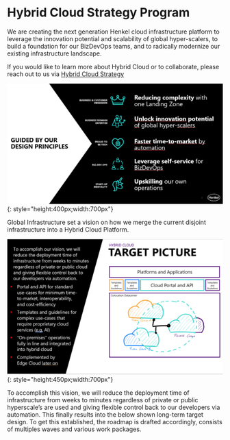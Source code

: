 # Hybrid Cloud Strategy Program

We are creating the next generation Henkel cloud infrastructure platform to leverage the innovation potential and scalability of global hyper-scalers, to build a foundation for our BizDevOps teams, and to radically modernize our existing infrastructure landscape.

If you would like to learn more about Hybrid Cloud or to collaborate, please reach out to us via [Hybrid Cloud Strategy](mailto:hcs@henkel.com)

![](../images/hcs-desig-principals.png){: style="height:400px;width:700px"}

Global Infrastructure set a vision on how we merge the current disjoint infrastructure into a Hybrid Cloud Platform.

![](../images/hcs-design.PNG){: style="height:450px;width:700px"}

To accomplish this vision, we will reduce the deployment time of infrastructure from weeks to minutes regardless of private or public hyperscale’s are used and giving flexible control back to our developers via automation. This finally results into the below shown long-term target design.
To get this established, the roadmap is drafted accordingly, consists of multiples waves and various work packages.
